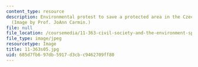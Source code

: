 ```yaml
---
content_type: resource
description: Environmental protest to save a protected area in the Czech Republic.
  (Image by Prof. JoAnn Carmin.)
file: null
file_location: /coursemedia/11-363-civil-society-and-the-environment-spring-2005/685d7fb697db5917d3cbc9462709ff80_11-363s05.jpg
file_type: image/jpeg
resourcetype: Image
title: 11-363s05.jpg
uid: 685d7fb6-97db-5917-d3cb-c9462709ff80
---
```

